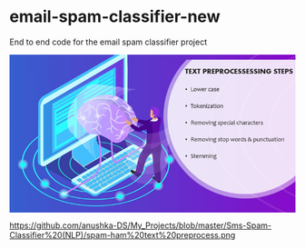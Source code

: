 # email-spam-classifier-new
End to end code for the email spam classifier project

<img align="center" src="https://github.com/anushka-DS/My_Projects/blob/master/Sms-Spam-Classifier%20(NLP)/spam-ham%20text%20preprocess.png" />

https://github.com/anushka-DS/My_Projects/blob/master/Sms-Spam-Classifier%20(NLP)/spam-ham%20text%20preprocess.png
